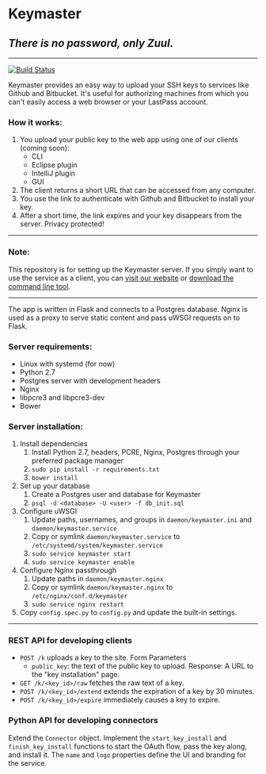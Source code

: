 # Keymaster
## *There is no password, only Zuul.*

---
[![Build Status](https://travis-ci.org/sodle/keymaster.svg?branch=master)](https://travis-ci.org/sodle/keymaster)

Keymaster provides an easy way to upload your SSH keys to services like Github and Bitbucket. It's useful for authorizing machines from which you can't easily access a web browser or your LastPass account.

### How it works:
1. You upload your public key to the web app using one of our clients (coming soon):
    - CLI
    - Eclipse plugin
    - IntelliJ plugin
    - GUI
2. The client returns a short URL that can be accessed from any computer.
3. You use the link to authenticate with Github and Bitbucket to install your key.
4. After a short time, the link expires and your key disappears from the server. Privacy protected!

---

### Note:

This repository is for setting up the Keymaster server. If you simply want to use the service as a client, you can [visit our website](http://keymaster.sjodle.com) or [download the command line tool](https://github.com/sodle/keymaster-cli).

---

The app is written in Flask and connects to a Postgres database. Nginx is used as a proxy to serve static content and pass uWSGI requests on to Flask.

### Server requirements:
- Linux with systemd (for now)
- Python 2.7
- Postgres server with development headers
- Nginx
- libpcre3 and libpcre3-dev
- Bower

### Server installation:
1. Install dependencies
    1. Install Python 2.7, headers, PCRE, Nginx, Postgres through your preferred package manager
    2. `sudo pip install -r requirements.txt`
    3. `bower install`
2. Set up your database
    1. Create a Postgres user and database for Keymaster
    2. `psql -d <database> -U <user> -f db_init.sql`
3. Configure uWSGI
    1. Update paths, usernames, and groups in `daemon/keymaster.ini` and `daemon/keymaster.service`
    2. Copy or symlink `daemon/keymaster.service` to `/etc/systemd/system/keymaster.service`
    3. `sudo service keymaster start`
    4. `sudo service keymaster enable`
4. Configure Nginx passthrough
    1. Update paths in `daemon/keymaster.nginx`
    2. Copy or symlink `daemon/keymaster.nginx` to `/etc/nginx/conf.d/keymaster`
    3. `sudo service nginx restart`
5. Copy `config.spec.py` to `config.py` and update the built-in settings.

---

### REST API for developing clients
- `POST /k` uploads a key to the site.
    Form Parameters
    - `public_key`: the text of the public key to upload.
    Response: A URL to the "key installation" page.
- `GET /k/<key_id>/raw` fetches the raw text of a key.
- `POST /k/<key_id>/extend` extends the expiration of a key by 30 minutes.
- `POST /k/<key_id>/expire` immediately causes a key to expire.

### Python API for developing connectors
Extend the `Connector` object. Implement the `start_key_install` and `finish_key_install` functions to start the OAuth flow, pass the key along, and install it. The `name` and `logo` properties define the UI and branding for the service.
